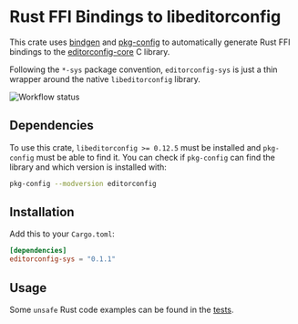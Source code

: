 # Rust FFI Bindings to libeditorconfig

This crate uses [bindgen](https://crates.io/crates/bindgen) and [pkg-config](https://crates.io/crates/pkg-config) to automatically generate Rust FFI bindings to the [editorconfig-core](https://github.com/editorconfig/editorconfig-core-c) C library.

Following the `*-sys` package convention, `editorconfig-sys` is just a thin wrapper around the native `libeditorconfig` library.

<!-- The "safe" Rust bindings to `libeditorconfig`, built on top of this `editorconfig-sys` crate, can be found [here](https://github.com/toblux/rust-editorconfig). -->

![Workflow status](https://github.com/toblux/editorconfig-sys/actions/workflows/test.yml/badge.svg)

## Dependencies

To use this crate, `libeditorconfig >= 0.12.5` must be installed and `pkg-config` must be able to find it. You can check if `pkg-config` can find the library and which version is installed with:

```sh
pkg-config --modversion editorconfig
```

## Installation

Add this to your `Cargo.toml`:

```toml
[dependencies]
editorconfig-sys = "0.1.1"
```

## Usage

Some `unsafe` Rust code examples can be found in the [tests](tests/editorconfig_sys.rs).
